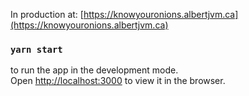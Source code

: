 In production at: [https://knowyouronions.albertjvm.ca](https://knowyouronions.albertjvm.ca)

### `yarn start`

to run the app in the development mode.<br />
Open [http://localhost:3000](http://localhost:3000) to view it in the browser.
